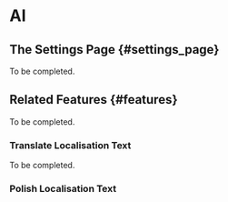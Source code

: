 # AI

## The Settings Page {#settings_page}

To be completed.

## Related Features {#features}

To be completed.

### Translate Localisation Text

To be completed.

### Polish Localisation Text
